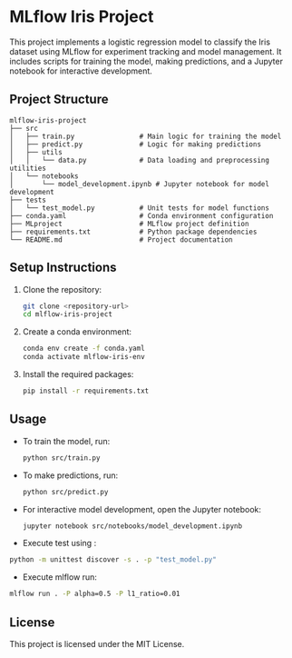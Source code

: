 # MLflow Iris Project

This project implements a logistic regression model to classify the Iris dataset using MLflow for experiment tracking and model management. It includes scripts for training the model, making predictions, and a Jupyter notebook for interactive development.

## Project Structure

```
mlflow-iris-project
├── src
│   ├── train.py                # Main logic for training the model
│   ├── predict.py              # Logic for making predictions
│   ├── utils
│   │   └── data.py             # Data loading and preprocessing utilities
│   └── notebooks
│       └── model_development.ipynb # Jupyter notebook for model development
├── tests
│   └── test_model.py           # Unit tests for model functions
├── conda.yaml                  # Conda environment configuration
├── MLproject                   # MLflow project definition
├── requirements.txt            # Python package dependencies
└── README.md                   # Project documentation
```

## Setup Instructions

1. Clone the repository:

   ```bash
   git clone <repository-url>
   cd mlflow-iris-project
   ```

2. Create a conda environment:

   ```bash
   conda env create -f conda.yaml
   conda activate mlflow-iris-env
   ```

3. Install the required packages:
   ```bash
   pip install -r requirements.txt
   ```

## Usage

- To train the model, run:

  ```bash
  python src/train.py
  ```

- To make predictions, run:

  ```bash
  python src/predict.py
  ```

- For interactive model development, open the Jupyter notebook:

  ```bash
  jupyter notebook src/notebooks/model_development.ipynb
  ```

- Execute test using :

```bash
python -m unittest discover -s . -p "test_model.py"
```

- Execute mlflow run:

```bash
mlflow run . -P alpha=0.5 -P l1_ratio=0.01
```

## License

This project is licensed under the MIT License.
